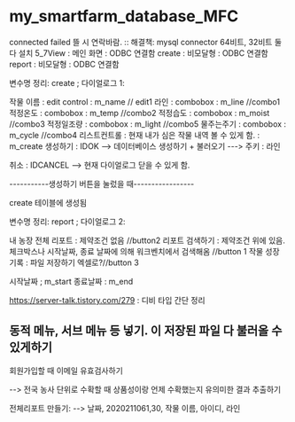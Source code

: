 # my_smartfarm_database_MFC


connected failed 뜰 시 연락바람. :: 해결책: mysql connector 64비트, 32비트 둘 다 설치
5_7View : 메인 화면 : ODBC 연결함
create : 비모달형 : ODBC 연결함
report : 비모달형 : ODBC 연결함

변수명 정리:
create ; 다이얼로그 1: 

작물 이름 : edit control : m_name // edit1
라인 : combobox : m_line  //combo1
적정온도 : combobox : m_temp //combo2
적정습도 : combobox : m_moist //combo3
적정일조량 : combobox : m_light //combo5
물주는주기 : combobox : m_cycle //combo4
리스트컨트롤 : 현재 내가 심은 작물 내역 볼 수 있게 함. : m_create
생성하기 : IDOK --> 데이터베이스 생성하기 + 불러오기
---> 주키 : 라인

취소 : IDCANCEL --> 현재 다이얼로그 닫을 수 있게 함.

-----------생성하기 버튼을 눌렀을 때-----------------

create 테이블에 생성됨



변수명 정리:
report ; 다이얼로그 2: 



 
내 농장 전체 리포트 : 제약조건 없음 //button2
리포트 검색하기 : 제약조건 위에 있음. 체크박스나 시작날짜, 종료 날짜에 의해 워크벤치에서 검색해옴 //button 1
작물 성장 기록 : 파일 저장하기 엑셀로?//button 3


시작날짜 ; m_start
종료날짜 : m_end


https://server-talk.tistory.com/279 : 디비 타입 간단 정리

동적 메뉴, 서브 메뉴 등 넣기.
이 저장된 파일 다 불러올 수 있게하기
--

회원가입할 때 이메일 유효검사하기

--> 전국 농사 단위로 수확할 때 상품성이랑 언제 수확했는지 유의미한 결과 추출하기



전체리포트 만들기:  --> 날짜, 2020211061,30, 작물 이름, 아이디, 라인


